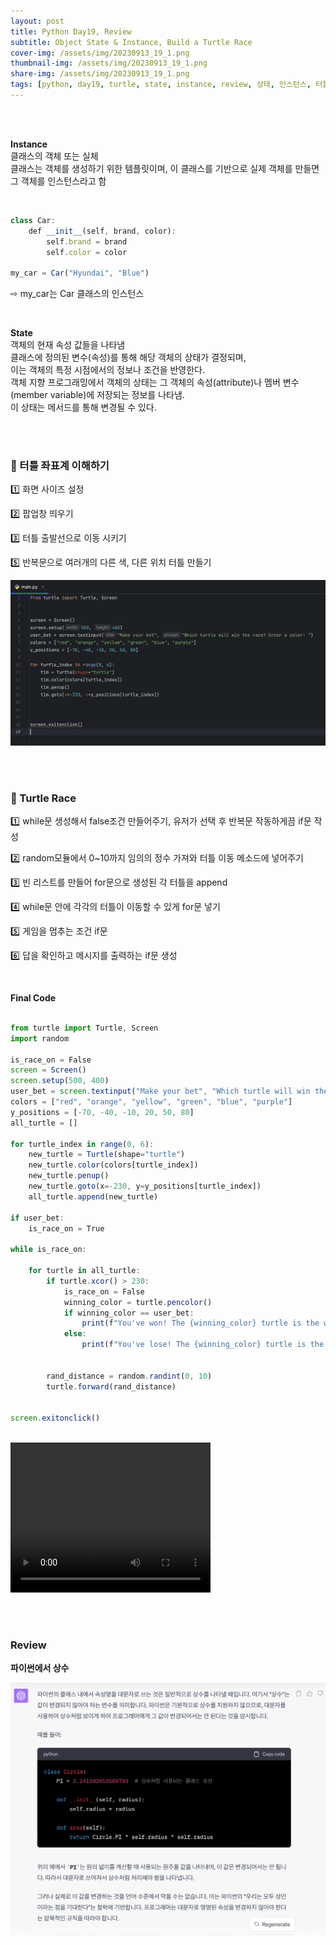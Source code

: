 ```yaml
---
layout: post
title: Python Day19, Review
subtitle: Object State & Instance, Build a Turtle Race
cover-img: /assets/img/20230913_19_1.png
thumbnail-img: /assets/img/20230913_19_1.png
share-img: /assets/img/20230913_19_1.png
tags: [python, day19, turtle, state, instance, review, 상태, 인스턴스, 터틀레이스, 복습, 상수]
---
```

<br><br>
  
**Instance**  
클래스의 객체 또는 실체   
클래스는 객체를 생성하기 위한 템플릿이며, 이 클래스를 기반으로 실제 객체를 만들면 그 객체를 인스턴스라고 함  
  
<br>

```javascript
class Car:
    def __init__(self, brand, color):
        self.brand = brand
        self.color = color

my_car = Car("Hyundai", "Blue")
```  


⇨ my_car는 Car 클래스의 인스턴스

<br>

**State**  
객체의 현재 속성 값들을 나타냄   
클래스에 정의된 변수(속성)를 통해 해당 객체의 상태가 결정되며,   
이는 객체의 특정 시점에서의 정보나 조건을 반영한다.  
객체 지향 프로그래밍에서 객체의 상태는 그 객체의 속성(attribute)나 멤버 변수(member variable)에 저장되는 정보를 나타냄.  
이 상태는 메서드를 통해 변경될 수 있다.  

<br><br>

### 🐢 터틀 좌표계 이해하기 
  
1️⃣ 화면 사이즈 설정  

2️⃣ 팝업창 띄우기    

3️⃣ 터틀 출발선으로 이동 시키기  

5️⃣ 반복문으로 여러개의 다른 색, 다른 위치 터틀 만들기  
  
![1](/assets/img/20230913_19_1.png)  

<br><br>
  
### 🐢 Turtle Race  

1️⃣ while문 생성해서 false조건 만들어주기, 유저가 선택 후 반복문 작동하게끔 if문 작성  

2️⃣ random모듈에서 0~10까지 임의의 정수 가져와 터틀 이동 메소드에 넣어주기  

3️⃣ 빈 리스트를 만들어 for문으로 생성된 각 터틀을 append  

4️⃣ while문 안에 각각의 터틀이 이동할 수 있게 for문 넣기  

5️⃣ 게임을 멈추는 조건 if문   

6️⃣ 답을 확인하고 메시지를 출력하는 if문 생성  

<br>

**Final Code**  
  
```javascript

from turtle import Turtle, Screen
import random

is_race_on = False
screen = Screen()
screen.setup(500, 400)
user_bet = screen.textinput("Make your bet", "Which turtle will win the race? Enter a color: ")
colors = ["red", "orange", "yellow", "green", "blue", "purple"]
y_positions = [-70, -40, -10, 20, 50, 80]
all_turtle = []

for turtle_index in range(0, 6):
    new_turtle = Turtle(shape="turtle")
    new_turtle.color(colors[turtle_index])
    new_turtle.penup()
    new_turtle.goto(x=-230, y=y_positions[turtle_index])
    all_turtle.append(new_turtle)

if user_bet:
    is_race_on = True

while is_race_on:

    for turtle in all_turtle:
        if turtle.xcor() > 230:
            is_race_on = False
            winning_color = turtle.pencolor()
            if winning_color == user_bet:
                print(f"You've won! The {winning_color} turtle is the winner!")
            else:
                print(f"You've lose! The {winning_color} turtle is the winner!")


        rand_distance = random.randint(0, 10)
        turtle.forward(rand_distance)


screen.exitonclick()

```  

<br>

<video width="320" height="240" controls>
 <source src="/assets/img/20230913.mp4" type="video/mp4">
</video>

<br><br>

### Review  

**파이썬에서 상수**  
  
![2](/assets/img/20230913_19_2.png)  
